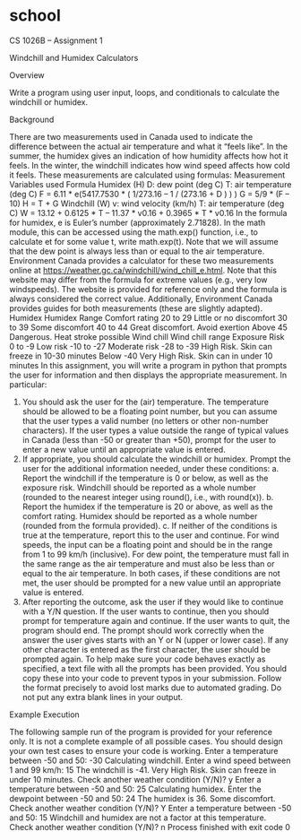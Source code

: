 # school
CS 1026B – Assignment 1

Windchill and Humidex Calculators


Overview

Write a program using user input, loops, and conditionals to calculate the windchill or humidex.

Background

There are two measurements used in Canada used to indicate the difference between the actual air
temperature and what it “feels like”. In the summer, the humidex gives an indication of how humidity
affects how hot it feels. In the winter, the windchill indicates how wind speed affects how cold it feels.
These measurements are calculated using formulas:
Measurement Variables used Formula
Humidex (H) D: dew point (deg C)
T: air temperature (deg C)
F = 6.11 * e(5417.7530 * ( 1/273.16 – 1 / (273.16 + D ) ) )
G = 5/9 * (F – 10)
H = T + G
Windchill (W) v: wind velocity (km/h)
T: air temperature (deg C)
W = 13.12 + 0.6125 * T – 11.37 * v0.16 + 0.3965 * T * v0.16
In the formula for humidex, e is Euler’s number (approximately 2.71828). In the math module, this can
be accessed using the math.exp() function, i.e., to calculate et
for some value t, write math.exp(t).
Note that we will assume that the dew point is always less than or equal to the air temperature.
Environment Canada provides a calculator for these two measurements online at
https://weather.gc.ca/windchill/wind_chill_e.html. Note that this website may differ from the formula
for extreme values (e.g., very low windspeeds). The website is provided for reference only and the
formula is always considered the correct value. 
Additionally, Environment Canada provides guides for both measurements (these are slightly adapted).
Humidex
Humidex Range Comfort rating
20 to 29 Little or no discomfort
30 to 39 Some discomfort
40 to 44 Great discomfort. Avoid exertion
Above 45 Dangerous. Heat stroke possible
Wind chill
Wind chill range Exposure Risk
0 to -9 Low risk
-10 to -27 Moderate risk
-28 to -39 High Risk. Skin can freeze in 10-30 minutes
Below -40 Very High Risk. Skin can in under 10 minutes
In this assignment, you will write a program in python that prompts the user for information and then
displays the appropriate measurement. In particular:
1. You should ask the user for the (air) temperature. The temperature should be allowed to be a
floating point number, but you can assume that the user types a valid number (no letters or
other non-number characters). If the user types a value outside the range of typical values in
Canada (less than -50 or greater than +50), prompt for the user to enter a new value until an
appropriate value is entered.
2. If appropriate, you should calculate the windchill or humidex. Prompt the user for the additional
information needed, under these conditions:
a. Report the windchill if the temperature is 0 or below, as well as the exposure risk.
Windchill should be reported as a whole number (rounded to the nearest integer using
round(), i.e., with round(x)).
b. Report the humidex if the temperature is 20 or above, as well as the comfort rating.
Humidex should be reported as a whole number (rounded from the formula provided).
c. If neither of the conditions is true at the temperature, report this to the user and
continue.
For wind speeds, the input can be a floating point and should be in the range from 1 to 99 km/h
(inclusive). For dew point, the temperature must fall in the same range as the air temperature
and must also be less than or equal to the air temperature. In both cases, if these conditions are
not met, the user should be prompted for a new value until an appropriate value is entered.
3. After reporting the outcome, ask the user if they would like to continue with a Y/N question. If
the user wants to continue, then you should prompt for temperature again and continue. If the
user wants to quit, the program should end. The prompt should work correctly when the
answer the user gives starts with an Y or N (upper or lower case). If any other character is
entered as the first character, the user should be prompted again.
To help make sure your code behaves exactly as specified, a text file with all the prompts has been
provided. You should copy these into your code to prevent typos in your submission. Follow the format
precisely to avoid lost marks due to automated grading. Do not put any extra blank lines in your output.



Example Execution

The following sample run of the program is provided for your reference only. It is not a complete
example of all possible cases. You should design your own test cases to ensure your code is working.
Enter a temperature between -50 and 50: -30
Calculating windchill.
Enter a wind speed between 1 and 99 km/h: 15
The windchill is -41. Very High Risk. Skin can freeze in under 10 minutes.
Check another weather condition (Y/N)? y
Enter a temperature between -50 and 50: 25
Calculating humidex.
Enter the dewpoint between -50 and 50: 24
The humidex is 36. Some discomfort.
Check another weather condition (Y/N)? Y
Enter a temperature between -50 and 50: 15
Windchill and humidex are not a factor at this temperature.
Check another weather condition (Y/N)? n
Process finished with exit code 0
